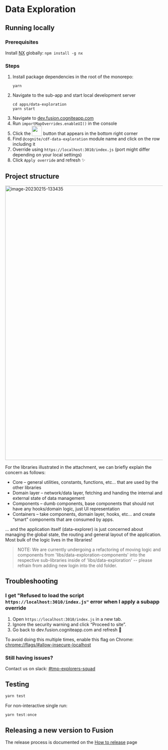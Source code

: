 # Data Exploration

## Running locally


### Prerequisites
Install [NX](https://www.npmjs.com/package/nx) globally: `npm install -g nx`

### Steps

1. Install package dependencies in the root of the monorepo:
   ```
   yarn
   ```
2. Navigate to the sub-app and start local development server
   ```
   cd apps/data-exploration
   yarn start
   ```
2. Navigate to [dev.fusion.cogniteapp.com](dev.fusion.cogniteapp.com)
3. Run `importMapOverrides.enableUI()` in the console
4. Click the <img width="32" valign="bottom" src="https://user-images.githubusercontent.com/6615090/165697621-dc80186c-2bdc-4f1c-90a1-d7ab4f985efc.png"> button that appears in the bottom right corner
5. Find `@cognite/cdf-data-exploration` module name and click on the row including it
6. Override using `https://localhost:3010/index.js` (port might differ depending on your local settings)
7. Click `Apply override` and refresh ✨

## Project structure

<img width="876" alt="image-20230215-133435" src="https://user-images.githubusercontent.com/70804363/226296463-ecd4c8e6-f7b8-4e4e-8939-6d42ac1e31cc.png">

For the libraries illustrated in the attachment, we can briefly explain the concern as follows:

* Core – general utilities, constants, functions, etc… that are used by the other libraries
* Domain layer – network/data layer, fetching and handing the internal and external state of data management
* Components – dumb components, base components that should not have any hooks/domain logic, just UI representation
* Containers – take components, domain layer, hooks, etc… and create “smart” components that are consumed by apps.

... and the application itself (data-explorer) is just concerned about managing the global state, the routing and general layout of the application. Most bulk of the logic lives in the libraries! 

> NOTE: We are currently undergoing a refactoring of moving logic and components from 'libs/data-exploration-components' into the respective sub-libraries inside of 'libs/data-exploration' -- please refrain from adding new login into the old folder.


## Troubleshooting

### I get "Refused to load the script `https://localhost:3010/index.js"` error when I apply a subapp override

1.  Open `https://localhost:3010/index.js` in a new tab.
2.  Ignore the security warning and click “Proceed to site”.
3.  Go back to dev.fusion.cogniteapp.com and refresh 🔄

To avoid doing this multiple times, enable this flag on Chrome:
[chrome://flags/#allow-insecure-localhost](chrome://flags/#allow-insecure-localhost)


### Still having issues?

Contact us on slack: [#tmp-explorers-squad](https://cognitedata.slack.com/archives/C041Y4SJXC6)

## Testing

```js
yarn test
```

For non-interactive single run:

```js
yarn test:once
```

## Releasing a new version to Fusion

The release process is documented on the [How to release](https://cognitedata.atlassian.net/wiki/spaces/DEGEXP/pages/3830743065/How+to+release) page
